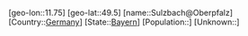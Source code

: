 ﻿---
location: [49.5,11.75]
type: City
tags:
- geo/City


SpocWebEntityId: 34661
isDeleted: false
confidential: public

---
[geo-lon::11.75]
[geo-lat::49.5]
[name::Sulzbach@Oberpfalz]
[Country::[Germany](geo/Continent/Europe/Germany.md)]
[State::[Bayern](geo/Continent/Europe/Germany/Bayern.md)]
[Population::]
[Unknown::]


